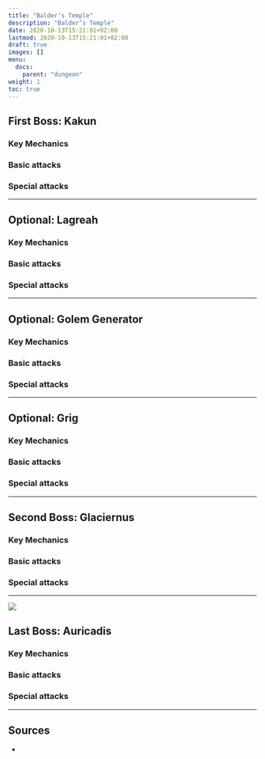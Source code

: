 ```yaml
---
title: "Balder’s Temple"
description: "Balder’s Temple"
date: 2020-10-13T15:21:01+02:00
lastmod: 2020-10-13T15:21:01+02:00
draft: true
images: []
menu:
  docs:
    parent: "dungeon"
weight: 1
toc: true
---
```

<div id="first-boss">

## First Boss: Kakun

### Key Mechanics

### Basic attacks

### Special attacks


</div>

<hr/>

<div id="opt-1">

## Optional: Lagreah

### Key Mechanics

### Basic attacks

### Special attacks

</div>

<hr/>

<div id="opt-2">

## Optional: Golem Generator

### Key Mechanics

### Basic attacks

### Special attacks

</div>

<hr/>

<div id="opt-3">

## Optional: Grig

### Key Mechanics

### Basic attacks

### Special attacks

</div>

<hr/>

<div id="second-boss">

## Second Boss: Glaciernus

### Key Mechanics

### Basic attacks

### Special attacks

</div>

<hr/>

<div id="last-boss">

![](https://i.imgur.com/xsi8DTF.png)
## Last Boss: Auricadis

### Key Mechanics

### Basic attacks

### Special attacks

</div>

<hr/>

## Sources

* 
